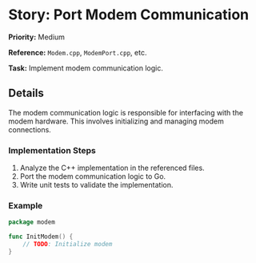 # Story: Port Modem Communication

**Priority:** Medium

**Reference:** `Modem.cpp`, `ModemPort.cpp`, etc.

**Task:** Implement modem communication logic.

## Details
The modem communication logic is responsible for interfacing with the modem hardware. This involves initializing and managing modem connections.

### Implementation Steps
1. Analyze the C++ implementation in the referenced files.
2. Port the modem communication logic to Go.
3. Write unit tests to validate the implementation.

### Example
```go
package modem

func InitModem() {
	// TODO: Initialize modem
}
```
